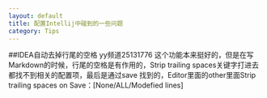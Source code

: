 ```yaml
---
layout: default
title: 配置Intellij中碰到的一些问题
category: Tips
---
```

##IDEA自动去掉行尾的空格 yy频道25131776
这个功能本来挺好的，但是在写Markdown的时候，行尾的空格是有作用的，Strip trailing spaces关键字打进去都找不到相关的配置项，最后是通过save
找到的，Editor里面的other里面Strip trailing spaces on Save：\[None/ALL/Modefied lines\]

